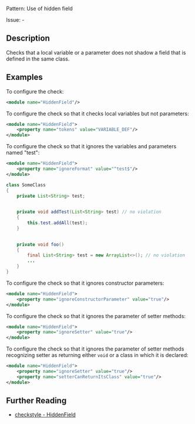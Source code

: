 Pattern: Use of hidden field

Issue: -

## Description

Checks that a local variable or a parameter does not shadow a field that is defined in the same class. 

## Examples

To configure the check:


```xml
<module name="HiddenField"/>
```
        

To configure the check so that it checks local variables but not parameters: 


```xml
<module name="HiddenField">
    <property name="tokens" value="VARIABLE_DEF"/>
</module>
```
        

To configure the check so that it ignores the variables and parameters named "test": 


```xml
<module name="HiddenField">
    <property name="ignoreFormat" value="^test$"/>
</module>
```
        


```java
class SomeClass
{
    private List<String> test;
 

    private void addTest(List<String> test) // no violation
    {
        this.test.addAll(test);
    }
 

    private void foo()
    {
        final List<String> test = new ArrayList<>(); // no violation
        ...
    }
}
```
        

To configure the check so that it ignores constructor parameters: 


```xml
<module name="HiddenField">
    <property name="ignoreConstructorParameter" value="true"/>
</module>
```
        

To configure the check so that it ignores the parameter of setter methods: 


```xml
<module name="HiddenField">
    <property name="ignoreSetter" value="true"/>
</module>
```
        

To configure the check so that it ignores the parameter of setter methods recognizing setter as returning either `void` or a class in which it is declared: 


```xml
<module name="HiddenField">
    <property name="ignoreSetter" value="true"/>
    <property name="setterCanReturnItsClass" value="true"/>
</module>
```

## Further Reading

* [checkstyle - HiddenField](http://checkstyle.sourceforge.net/config_coding.html#HiddenField)
